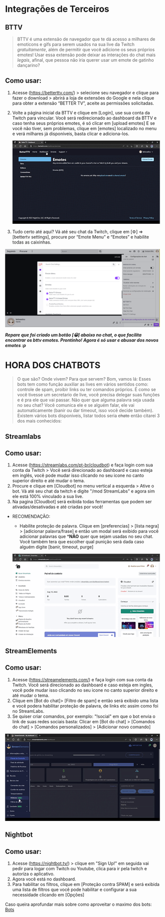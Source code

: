 # Integrações de Terceiros

## BTTV 
> BTTV é uma extensão de navegador que te dá acesso a milhares de  emoticons e gifs para serem usados na sua live da Twitch *gratuitamente*, além de permitir que você adicione os seus próprios emotes! Usar essa extensão pode deixar as interações do chat mais *legais*, afinal, que pessoa não iria querer usar um emote de gatinho dançarino?

## Como usar: 

1. Acesse (https://betterttv.com/) > selecione seu navegador e clique para fazer o download > abrirá a loja de extensões do Google e nela clique para obter  a extensão “BETTER TV”, aceite as permissões solicitadas. 
2. Volte a página inicial da BTTV e clique em [Login], use sua conta da Twitch para vincular. Você será redirecionado ao dashboard da BTTV e caso tenha seus próprios emotes, é só clicar em [upload emotes] E se você não tiver, sem problemas, clique em [emotes] localizado no menu e verá milhares já disponíveis, basta clicar e adiciona-los.


   ![Emotes da BTTV](/assets/bttv-emotes-gif.gif)


3. Tudo certo até aqui? Vá até seu chat da Twitch, clique em [⚙️] ⇒ [bettertv settings], procure por “Emote Menu” e “Emotes” e habilite todas as caixinhas. 


  ![Modal BTTV habilitar emotes](../../assets/modal-bttv-emotes.PNG)
 
***Repare que foi criado um botão [😀] abaixo no chat, o que facilita encontrar os bttv emotes.
Prontinho! Agora é só usar e abusar dos novos emotes :p***

# HORA DOS CHATBOTS

> O que são? Onde vivem? Para que servem? Bom, vamos lá: 
Esses bots tem como função auxiliar as lives em vários sentidos como: controle de spam, proibir links ou ter comandos próprios. É como se você tivesse um secretario de live, você precisa delegar suas funções e é pra ele que vai passar. 
Não quer que alguma palavra seja usada no seu chat? Você comunica ele e se alguém falar, ele vai automaticamente (banir ou dar timeout, isso você decide também). Existem vários bots disponiveis, listar todos seria ~~chato~~ então citarei 3 dos mais conhecidos:


## Streamlabs 

## Como usar: 

1. Acesse (https://streamlabs.com/pt-br/cloudbot) e faça login com sua conta da Twitch > Você será direcionado ao dashboard e caso esteja em inglês, você pode mudar isso clicando no seu icone no canto superior direito e até mudar o tema.
2. Procure e clique em [Cloudbot] no menu vertical a esquerda > Ative o bot. Vá até seu chat da twitch e digite "/mod StreamLabs" e agora sim ele está 100% vinculado a sua live. 
3. Na pagina [Cloudbot] será exibida todas ferramentas que podem ser ativadas/desativadas e até criadas por você! 

- RECOMENDAÇÃO: 
  
  - Habilite proteção de palavra. Clique em [preferencias] > [lista negra] > [adicionar palavra/frase] e então um modal será exibido para você adicionar palavras que ***NÃO** quer que sejam usadas no seu chat. Você também tera que escolher qual punição será dada caso alguém digite [banir, timeout, purge]

  ![gif](../../assets/streamlabs-filtro-palavra.gif)


## StreamElements 

## Como usar: 

1. Acesse (https://streamelements.com/) e faça login com sua conta da Twitch. Você será direcionado ao dashboard e caso esteja em ingles, você pode mudar isso clicando no seu icone no canto superior direito e até mudar o tema.
2.  Clique em [Bot do chat]> [Filtro de spam] e então será exibido uma lista e você podera habilitar proteção de palavra, de links etc assim como foi no StreamLabs.
3. Se quiser criar comandos, por exemplo: "!social" em que o bot envia o link de suas redes sociais basta: Clicar em [Bot do chat] > [Comandos do chat] > [Comandos personalizados] > [Adicionar novo comando] 

  ![Gif](/assets/streamlabs-comando-gif.gif)

## Nightbot 

## Como usar: 

1. Acesse (https://nightbot.tv/) > clique em "Sign Up!" em seguida vai pedir para logar com Twitch ou Youtube, clica para ir pela twitch e autoriza o aplicativo. 
2. Agora você está no dashboard. 
3. Para habilitar os filtros, clique em [Proteção contra SPAM] e será exibida uma lista de filtros que você pode habilitar e configurar a sua necessidade clicando em [Opções]

Caso queira aprofundar mais sobre como aproveitar o maximo dos bots: [Bots](../6.Bots.md)

